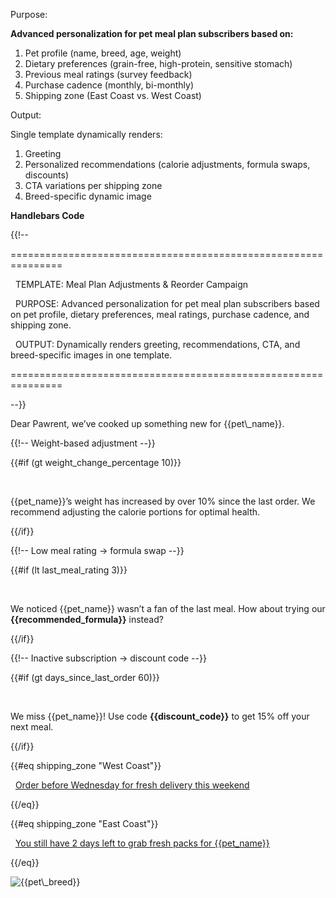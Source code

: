 Purpose:



**Advanced personalization for pet meal plan subscribers based on:**

1. Pet profile (name, breed, age, weight)
2. Dietary preferences (grain-free, high-protein, sensitive stomach)
3. Previous meal ratings (survey feedback)
4. Purchase cadence (monthly, bi-monthly)
5. Shipping zone (East Coast vs. West Coast)



Output:

Single template dynamically renders:

1. Greeting
2. Personalized recommendations (calorie adjustments, formula swaps, discounts)
3. CTA variations per shipping zone
4. Breed-specific dynamic image





**Handlebars Code**



{{!-- 

===============================================================

&nbsp; TEMPLATE: Meal Plan Adjustments \& Reorder Campaign

&nbsp; PURPOSE:  Advanced personalization for pet meal plan subscribers based on pet profile, dietary preferences, meal ratings, purchase cadence, and shipping zone.

&nbsp; OUTPUT:   Dynamically renders greeting, recommendations, CTA, and breed-specific images in one template.

===============================================================

--}}





<p> Dear Pawrent, we’ve cooked up something new for {{pet\_name}}.</h1>



<!-- Dynamic Recommendations -->



{{!-- Weight-based adjustment --}}

{{#if (gt weight\_change\_percentage 10)}}

&nbsp; <p>{{pet\_name}}’s weight has increased by over 10% since the last order. We recommend adjusting the calorie portions for optimal health.</p>

{{/if}}



{{!-- Low meal rating → formula swap --}}

{{#if (lt last\_meal\_rating 3)}}

&nbsp; <p>We noticed {{pet\_name}} wasn’t a fan of the last meal. How about trying our <strong>{{recommended\_formula}}</strong> instead?</p>

{{/if}}



{{!-- Inactive subscription → discount code --}}

{{#if (gt days\_since\_last\_order 60)}}

&nbsp; <p>We miss {{pet\_name}}! Use code <strong>{{discount\_code}}</strong> to get 15% off your next meal.</p>

{{/if}}



<!-- Dynamic CTA -->

{{#eq shipping\_zone "West Coast"}}

&nbsp; <a href="{{cta\_url}}" class="btn">Order before Wednesday for fresh delivery this weekend</a>

{{/eq}}



{{#eq shipping\_zone "East Coast"}}

&nbsp; <a href="{{cta\_url}}" class="btn">You still have 2 days left to grab fresh packs for {{pet\_name}}</a>

{{/eq}}



<!-- Dynamic Image: Breed-specific -->

<img src="{{breed\_image\_url}}" alt="{{pet\_breed}}" style="max-width:100%; height:auto;">




